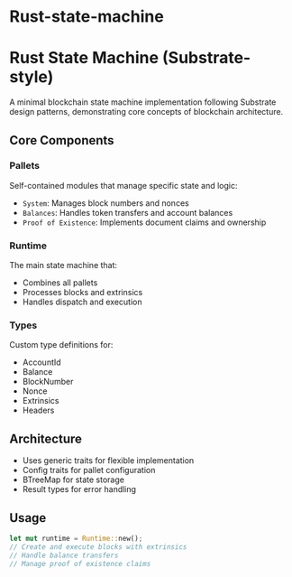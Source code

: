 # Rust-state-machine
# Rust State Machine (Substrate-style)

A minimal blockchain state machine implementation following Substrate design patterns, demonstrating core concepts of blockchain architecture.

## Core Components

### Pallets
Self-contained modules that manage specific state and logic:
- `System`: Manages block numbers and nonces
- `Balances`: Handles token transfers and account balances
- `Proof of Existence`: Implements document claims and ownership

### Runtime
The main state machine that:
- Combines all pallets
- Processes blocks and extrinsics
- Handles dispatch and execution

### Types
Custom type definitions for:
- AccountId
- Balance
- BlockNumber
- Nonce
- Extrinsics
- Headers

## Architecture
- Uses generic traits for flexible implementation
- Config traits for pallet configuration
- BTreeMap for state storage
- Result types for error handling

## Usage
```rust
let mut runtime = Runtime::new();
// Create and execute blocks with extrinsics
// Handle balance transfers
// Manage proof of existence claims
